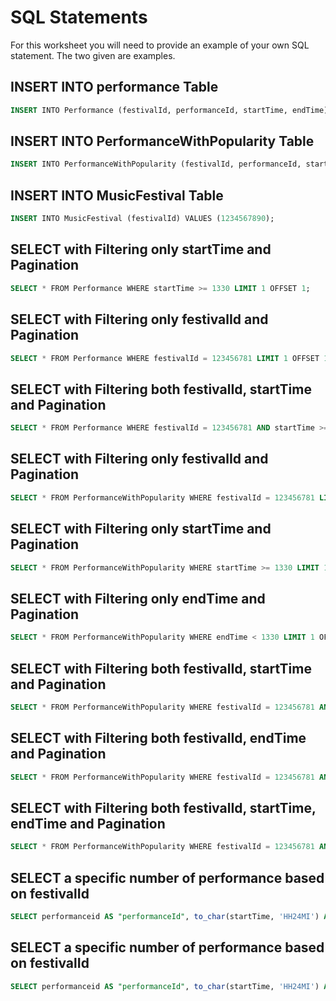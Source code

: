 # SQL Statements

For this worksheet you will need to provide an example of your own SQL statement. The two given are examples.

## INSERT INTO performance Table
```sql
INSERT INTO​ Performance (festivalId, performanceId, startTime, endTime) ​VALUES ​(1234567890, 1234567890, 1010, 2020); 
```

## INSERT INTO PerformanceWithPopularity Table
```sql
INSERT INTO​ PerformanceWithPopularity (festivalId, performanceId, startTime, endTime, popularity) ​VALUES ​(1234567890, 1234567890, 1010, 2020, 5); 
```

## INSERT INTO MusicFestival Table
```sql
INSERT INTO​ MusicFestival (festivalId) ​VALUES ​(1234567890); 
```

## SELECT with Filtering only startTime and Pagination
```sql
SELECT ​* ​FROM ​Performance ​WHERE startTime >= 1330 LIMIT ​1 ​OFFSET ​1;
```

## SELECT with Filtering only festivalId and Pagination
```sql
SELECT ​* ​FROM ​Performance ​WHERE festivalId = 123456781 LIMIT ​1 ​OFFSET ​1;
```

## SELECT with Filtering both festivalId, startTime and Pagination
```sql
SELECT ​* ​FROM ​Performance ​WHERE festivalId = 123456781 AND startTime >= 1330 LIMIT ​1 ​OFFSET ​1;
```

## SELECT with Filtering only festivalId and Pagination
```sql
SELECT ​* ​FROM PerformanceWithPopularity ​WHERE festivalId = 123456781 LIMIT ​1 ​OFFSET ​1;
```

## SELECT with Filtering only startTime and Pagination
```sql
SELECT ​* ​FROM PerformanceWithPopularity ​WHERE startTime >= 1330 LIMIT ​1 ​OFFSET ​1;
```

## SELECT with Filtering only endTime and Pagination
```sql
SELECT ​* ​FROM PerformanceWithPopularity ​WHERE endTime < 1330 LIMIT ​1 ​OFFSET ​1;
```

## SELECT with Filtering both festivalId, startTime and Pagination
```sql
SELECT ​* ​FROM PerformanceWithPopularity ​WHERE festivalId = 123456781 AND startTime >= 1330 LIMIT ​1 ​OFFSET ​1;
```

## SELECT with Filtering both festivalId, endTime and Pagination
```sql
SELECT ​* ​FROM PerformanceWithPopularity ​WHERE festivalId = 123456781 AND endTime < 1330 LIMIT ​1 ​OFFSET ​1;
```

## SELECT with Filtering both festivalId, startTime, endTime and Pagination
```sql
SELECT ​* ​FROM PerformanceWithPopularity ​WHERE festivalId = 123456781 AND endTime < 1330 AND startTime >= 1440 LIMIT ​1 ​OFFSET ​1;
```

## SELECT a specific number of performance based on festivalId
```sql
SELECT performanceid AS "performanceId", to_char(startTime, 'HH24MI') AS "startTime", to_char(endTime, 'HH24MI') AS "endTime" FROM Performance WHERE festivalId = 1234567890
```

## SELECT a specific number of performance based on festivalId
```sql
SELECT performanceid AS "performanceId", to_char(startTime, 'HH24MI') AS "startTime", to_char(endTime, 'HH24MI') AS "endTime" FROM PerformanceWithPopularity WHERE festivalId = 1234567890
```